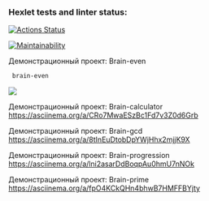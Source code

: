 ### Hexlet tests and linter status:

[![Actions Status](https://github.com/Rigoprogrammist/frontend-project-44/workflows/hexlet-check/badge.svg)](https://github.com/Rigoprogrammist/frontend-project-44/actions)

[![Maintainability](https://api.codeclimate.com/v1/badges/eb43e7feeac3a3aa609a/maintainability)](https://codeclimate.com/github/Rigoprogrammist/frontend-project-44/maintainability)

Демонстрационный проект: Brain-even

```bash
 brain-even
```
<a href="https://asciinema.org/a/PkOpJOqHr9QKZnbZ5KiByBRln" target="_blank"><img src="https://asciinema.org/a/562722.svg" /></a>


Демонстрационный проект: Brain-calculator
https://asciinema.org/a/CRo7MwaESzBc1Fd7v3Z0d6Grb

Демонстрационный проект: Brain-gcd
https://asciinema.org/a/8tInEuDtobDpYWjHhx2mjjK9X

Демонстрационный проект: Brain-progression
https://asciinema.org/a/lni2asarDdBoqpAu0hmU7nNOk

Демонстрационный проект: Brain-prime
https://asciinema.org/a/fpO4KCkQHn4bhwB7HMFFBYjty